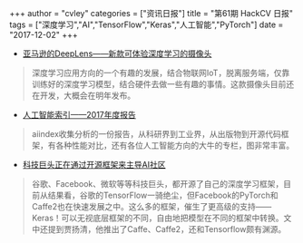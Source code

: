 +++
author = "cvley"
categories = ["资讯日报"]
title = "第61期 HackCV 日报"
tags = ["深度学习","AI","TensorFlow","Keras","人工智能","PyTorch"]
date = "2017-12-02"
+++

- [亚马逊的DeepLens——新款可体验深度学习的摄像头](https://amazonaws-china.com/ru/blogs/aws/deeplens/?from=hackcv&hmsr=hackcv.com&utm_medium=hackcv.com&utm_source=hackcv.com)

> 深度学习应用方向的一个有趣的发展，结合物联网IoT，脱离服务端，仅靠训练好的深度学习模型，结合硬件去做一些有趣的事情。这款摄像头目前还在开发，大概会在明年发布。

- [人工智能索引——2017年度报告](https://aiindex.org/2017-report.pdf?from=hackcv&hmsr=hackcv.com&utm_medium=hackcv.com&utm_source=hackcv.com)

> aiindex收集分析的一份报告，从科研界到工业界，从出版物到开源代码框架，有各种性能对比，还有各位人工智能方向的大牛的专栏，图非常丰富。

- [科技巨头正在通过开源框架来主导AI社区](https://venturebeat.com/2017/11/29/tech-giants-are-using-open-source-frameworks-to-dominate-the-ai-community/?from=hackcv&hmsr=hackcv.com&utm_medium=hackcv.com&utm_source=hackcv.com)

> 谷歌、Facebook、微软等等科技巨头，都开源了自己的深度学习框架，目前从结果看，谷歌的TensorFlow一骑绝尘，但Facebook的PyTorch和Caffe2也在快速发展之中。这么多的框架，催生了更高级的支持——Keras！可以无视底层框架的不同，自由地把模型在不同的框架中转换。文中还提到贾扬清，他推出了Caffe、Caffe2，还和Tensorflow颇有渊源。

